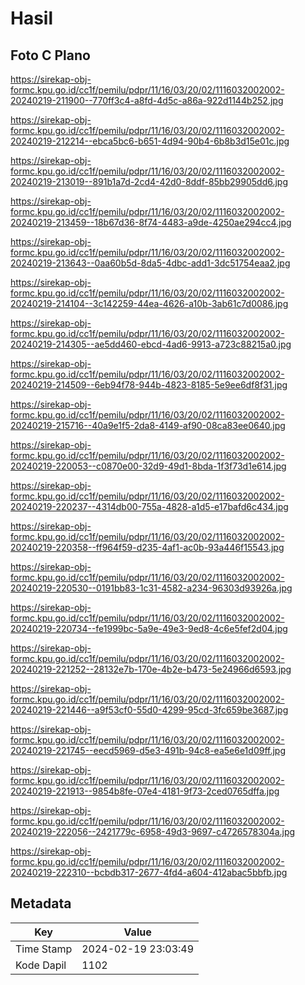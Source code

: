 # Hasil

## Foto C Plano

https://sirekap-obj-formc.kpu.go.id/cc1f/pemilu/pdpr/11/16/03/20/02/1116032002002-20240219-211900--770ff3c4-a8fd-4d5c-a86a-922d1144b252.jpg

https://sirekap-obj-formc.kpu.go.id/cc1f/pemilu/pdpr/11/16/03/20/02/1116032002002-20240219-212214--ebca5bc6-b651-4d94-90b4-6b8b3d15e01c.jpg

https://sirekap-obj-formc.kpu.go.id/cc1f/pemilu/pdpr/11/16/03/20/02/1116032002002-20240219-213019--891b1a7d-2cd4-42d0-8ddf-85bb29905dd6.jpg

https://sirekap-obj-formc.kpu.go.id/cc1f/pemilu/pdpr/11/16/03/20/02/1116032002002-20240219-213459--18b67d36-8f74-4483-a9de-4250ae294cc4.jpg

https://sirekap-obj-formc.kpu.go.id/cc1f/pemilu/pdpr/11/16/03/20/02/1116032002002-20240219-213643--0aa60b5d-8da5-4dbc-add1-3dc51754eaa2.jpg

https://sirekap-obj-formc.kpu.go.id/cc1f/pemilu/pdpr/11/16/03/20/02/1116032002002-20240219-214104--3c142259-44ea-4626-a10b-3ab61c7d0086.jpg

https://sirekap-obj-formc.kpu.go.id/cc1f/pemilu/pdpr/11/16/03/20/02/1116032002002-20240219-214305--ae5dd460-ebcd-4ad6-9913-a723c88215a0.jpg

https://sirekap-obj-formc.kpu.go.id/cc1f/pemilu/pdpr/11/16/03/20/02/1116032002002-20240219-214509--6eb94f78-944b-4823-8185-5e9ee6df8f31.jpg

https://sirekap-obj-formc.kpu.go.id/cc1f/pemilu/pdpr/11/16/03/20/02/1116032002002-20240219-215716--40a9e1f5-2da8-4149-af90-08ca83ee0640.jpg

https://sirekap-obj-formc.kpu.go.id/cc1f/pemilu/pdpr/11/16/03/20/02/1116032002002-20240219-220053--c0870e00-32d9-49d1-8bda-1f3f73d1e614.jpg

https://sirekap-obj-formc.kpu.go.id/cc1f/pemilu/pdpr/11/16/03/20/02/1116032002002-20240219-220237--4314db00-755a-4828-a1d5-e17bafd6c434.jpg

https://sirekap-obj-formc.kpu.go.id/cc1f/pemilu/pdpr/11/16/03/20/02/1116032002002-20240219-220358--ff964f59-d235-4af1-ac0b-93a446f15543.jpg

https://sirekap-obj-formc.kpu.go.id/cc1f/pemilu/pdpr/11/16/03/20/02/1116032002002-20240219-220530--0191bb83-1c31-4582-a234-96303d93926a.jpg

https://sirekap-obj-formc.kpu.go.id/cc1f/pemilu/pdpr/11/16/03/20/02/1116032002002-20240219-220734--fe1999bc-5a9e-49e3-9ed8-4c6e5fef2d04.jpg

https://sirekap-obj-formc.kpu.go.id/cc1f/pemilu/pdpr/11/16/03/20/02/1116032002002-20240219-221252--28132e7b-170e-4b2e-b473-5e24966d6593.jpg

https://sirekap-obj-formc.kpu.go.id/cc1f/pemilu/pdpr/11/16/03/20/02/1116032002002-20240219-221446--a9f53cf0-55d0-4299-95cd-3fc659be3687.jpg

https://sirekap-obj-formc.kpu.go.id/cc1f/pemilu/pdpr/11/16/03/20/02/1116032002002-20240219-221745--eecd5969-d5e3-491b-94c8-ea5e6e1d09ff.jpg

https://sirekap-obj-formc.kpu.go.id/cc1f/pemilu/pdpr/11/16/03/20/02/1116032002002-20240219-221913--9854b8fe-07e4-4181-9f73-2ced0765dffa.jpg

https://sirekap-obj-formc.kpu.go.id/cc1f/pemilu/pdpr/11/16/03/20/02/1116032002002-20240219-222056--2421779c-6958-49d3-9697-c4726578304a.jpg

https://sirekap-obj-formc.kpu.go.id/cc1f/pemilu/pdpr/11/16/03/20/02/1116032002002-20240219-222310--bcbdb317-2677-4fd4-a604-412abac5bbfb.jpg


## Metadata

| Key        | Value               |
| ---------- | ------------------- |
| Time Stamp | 2024-02-19 23:03:49 |
| Kode Dapil | 1102                |



